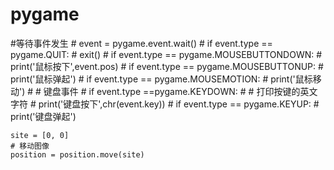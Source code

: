 # pygame

#等待事件发生
    # event = pygame.event.wait()
    # if event.type == pygame.QUIT:
    #     exit()
    # if event.type == pygame.MOUSEBUTTONDOWN:
    #     print('鼠标按下',event.pos)
    # if event.type == pygame.MOUSEBUTTONUP:
    #     print('鼠标弹起')
    # if event.type == pygame.MOUSEMOTION:
    #     print('鼠标移动')
    #     # 键盘事件
    # if event.type ==pygame.KEYDOWN:
    #     # 打印按键的英文字符
    #     print('键盘按下',chr(event.key))
    # if event.type == pygame.KEYUP:
    #     print('键盘弹起')

    site = [0, 0]
    # 移动图像
    position = position.move(site)